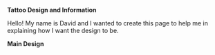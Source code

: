**Tattoo Design and Information**


Hello! My name is David and I wanted to create this page to help me in explaining how I want the design to be.


**Main Design**


